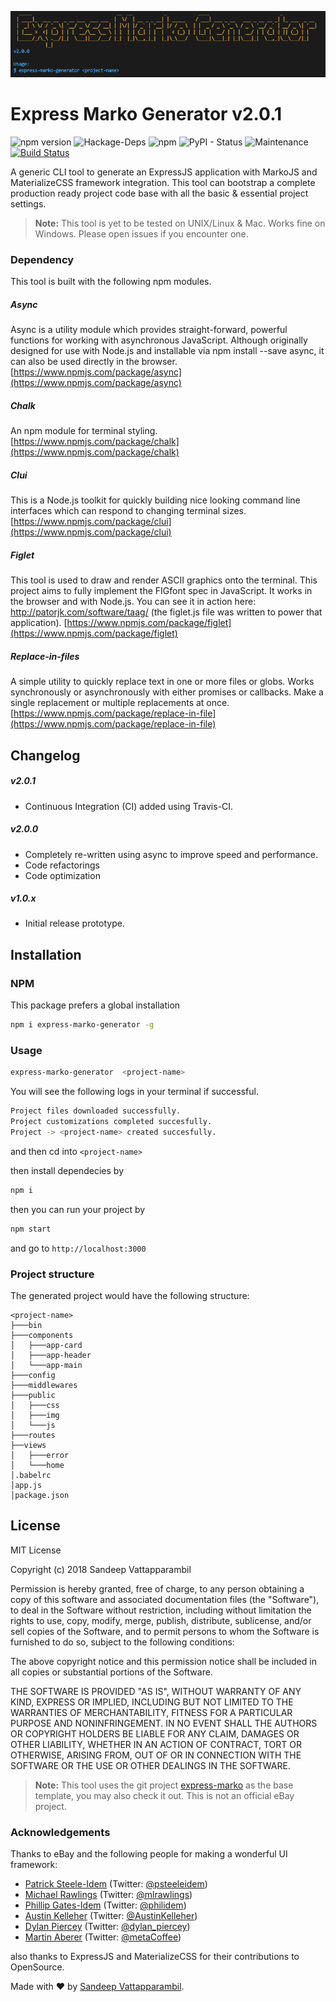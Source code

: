 ![express-marko-logo](https://raw.githubusercontent.com/SandeepVattapparambil/express-marko-generator/master/app-logo.png)
# Express Marko Generator v2.0.1
![npm version](https://badge.fury.io/js/express-marko-generator.svg) ![Hackage-Deps](https://img.shields.io/hackage-deps/v/lens.svg) ![npm](https://img.shields.io/npm/l/express.svg) ![PyPI - Status](https://img.shields.io/pypi/status/Django.svg) ![Maintenance](https://img.shields.io/badge/Maintained%3F-yes-green.svg) [![Build Status](https://travis-ci.org/SandeepVattapparambil/express-marko-generator.svg?branch=master)](https://travis-ci.org/SandeepVattapparambil/express-marko-generator)


A generic CLI tool to generate an ExpressJS application with MarkoJS and MaterializeCSS framework integration. This tool can bootstrap a complete production ready project code base with all the basic & essential project settings.

> **Note:**  This tool is yet to be tested on UNIX/Linux & Mac. Works fine on Windows. Please open issues if you encounter one.

### Dependency
This tool is built with the following npm modules.
##### Async
 Async is a utility module which provides straight-forward, powerful functions for working with asynchronous JavaScript. Although originally designed for use with Node.js and installable via npm install --save async, it can also be used directly in the browser.
[https://www.npmjs.com/package/async](https://www.npmjs.com/package/async)

##### Chalk
 An npm module for terminal styling.
[https://www.npmjs.com/package/chalk](https://www.npmjs.com/package/chalk)

##### Clui
This is a Node.js toolkit for quickly building nice looking command line interfaces which can respond to changing terminal sizes.
[https://www.npmjs.com/package/clui](https://www.npmjs.com/package/clui)

##### Figlet
This tool is used to draw and render ASCII graphics onto the terminal.    This project aims to fully implement the FIGfont spec in JavaScript. It works in the browser and with Node.js. You can see it in action here: http://patorjk.com/software/taag/ (the figlet.js file was written to power that application).
[https://www.npmjs.com/package/figlet](https://www.npmjs.com/package/figlet)

##### Replace-in-files
A simple utility to quickly replace text in one or more files or globs. Works synchronously or asynchronously with either promises or callbacks. Make a single replacement or multiple replacements at once.
[https://www.npmjs.com/package/replace-in-file](https://www.npmjs.com/package/replace-in-file)

## Changelog
##### v2.0.1
- Continuous Integration (CI) added using Travis-CI.

##### v2.0.0
- Completely re-written using async to improve speed and performance.
- Code refactorings
- Code optimization

##### v1.0.x
- Initial release prototype.

## Installation
### NPM
This package prefers a global installation
```sh
npm i express-marko-generator -g
```

### Usage
```sh
express-marko-generator  <project-name>
```
You will see the following logs in your terminal if successful.
```sh
Project files downloaded successfully.
Project customizations completed succesfully.
Project -> <project-name> created succesfully.
```
and then cd into ```<project-name>```

then install dependecies by
```sh
npm i
```

then you can run your project by
```sh
npm start
```
and go to ```http://localhost:3000```

### Project structure
The generated project would have the following structure:
```
<project-name>
├───bin
├───components
│   ├───app-card
│   ├───app-header
│   └───app-main
├───config
├───middlewares
├───public
│   ├───css
│   ├───img
│   └───js
├───routes
├──views
│   ├───error
│   └───home
│.babelrc
│app.js
│package.json
```

## License
MIT License

Copyright (c) 2018 Sandeep Vattapparambil

Permission is hereby granted, free of charge, to any person obtaining a copy
of this software and associated documentation files (the "Software"), to deal
in the Software without restriction, including without limitation the rights
to use, copy, modify, merge, publish, distribute, sublicense, and/or sell
copies of the Software, and to permit persons to whom the Software is
furnished to do so, subject to the following conditions:

The above copyright notice and this permission notice shall be included in all
copies or substantial portions of the Software.

THE SOFTWARE IS PROVIDED "AS IS", WITHOUT WARRANTY OF ANY KIND, EXPRESS OR
IMPLIED, INCLUDING BUT NOT LIMITED TO THE WARRANTIES OF MERCHANTABILITY,
FITNESS FOR A PARTICULAR PURPOSE AND NONINFRINGEMENT. IN NO EVENT SHALL THE
AUTHORS OR COPYRIGHT HOLDERS BE LIABLE FOR ANY CLAIM, DAMAGES OR OTHER
LIABILITY, WHETHER IN AN ACTION OF CONTRACT, TORT OR OTHERWISE, ARISING FROM,
OUT OF OR IN CONNECTION WITH THE SOFTWARE OR THE USE OR OTHER DEALINGS IN THE
SOFTWARE.

> **Note:**  This tool uses the git project [express-marko](https://github.com/SandeepVattapparambil/express-marko) as the base template, you may also check it out. This is not an official eBay project.

### Acknowledgements
Thanks to eBay and the following people for making a wonderful UI framework:
* [Patrick Steele-Idem](https://github.com/patrick-steele-idem) (Twitter: [@psteeleidem](http://twitter.com/psteeleidem))
* [Michael Rawlings](https://github.com/mlrawlings) (Twitter: [@mlrawlings](https://twitter.com/mlrawlings))
* [Phillip Gates-Idem](https://github.com/philidem/) (Twitter: [@philidem](https://twitter.com/philidem))
* [Austin Kelleher](https://github.com/austinkelleher) (Twitter: [@AustinKelleher](https://twitter.com/AustinKelleher))
* [Dylan Piercey](https://github.com/dylanpiercey) (Twitter: [@dylan_piercey](https://twitter.com/dylan_piercey))
* [Martin Aberer](https://github.com/tindli) (Twitter: [@metaCoffee](https://twitter.com/metaCoffee))

also thanks to ExpressJS and MaterializeCSS for their contributions to OpenSource.

Made with :heart: by [Sandeep Vattapparambil](https://github.com/SandeepVattapparambil).